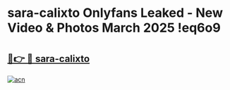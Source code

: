 # sara-calixto Onlyfans Leaked - New Video & Photos March 2025 !eq6o9

# <h2><a href="https://j6lwjp.iuczelnia.edu.pl?title=sara-calixto&ref=eq6o9">🔗👉 🔴 sara-calixto</a></h2>

[![acn](https://github.com/user-attachments/assets/0f9c940e-d8b0-45ae-aac7-cd30a18b3e1c)](https://j6lwjp.iuczelnia.edu.pl?title=sara-calixto&ref=eq6o9)

